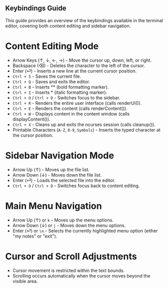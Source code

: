 ## Keybindings Guide
This guide provides an overview of the keybindings available in the terminal editor, covering both content editing and sidebar navigation.

# Content Editing Mode
- Arrow Keys (↑, ↓, ←, →) - Move the cursor up, down, left, or right.
- Backspace (⌫) - Deletes the character to the left of the cursor.
- Enter (⏎) - Inserts a new line at the current cursor position.
- `Ctrl + S` - Saves the current file.
- `Ctrl + Q` - Saves and exits the editor.
- `Ctrl + B` - Inserts ** (bold formatting marker).
- `Ctrl + I` - Inserts * (italic formatting marker).
- `Ctrl + O` / `Ctrl + D` - Switches focus to the sidebar.
- `Ctrl + R` - Renders the entire user interface (calls renderUI()).
- `Ctrl + E` - Renders the content (calls renderContent()).
- `Ctrl + W` - Displays content in the content window (calls displayContent()).
- `Ctrl + X` - Cleans up and exits the ncurses session (calls cleanup()).
- Printable Characters (`A-Z`, `0-9`, `Symbols`) - Inserts the typed character at the cursor position.

# Sidebar Navigation Mode
- Arrow Up (↑) - Moves up the file list.
- Arrow Down (↓) - Moves down the file list.
- Enter (⏎) - Loads the selected file into the editor.
- `Ctrl + O` / `Ctrl + D` - Switches focus back to content editing.

# Main Menu Navigation
- Arrow Up (↑) or `k` - Moves up the menu options.
- Arrow Down (↓) or `j` - Moves down the menu options.
- Enter (⏎) or `\n` - Selects the currently highlighted menu option (either "my notes" or "exit").

# Cursor and Scroll Adjustments
- Cursor movement is restricted within the text bounds.
- Scrolling occurs automatically when the cursor moves beyond the visible area.
